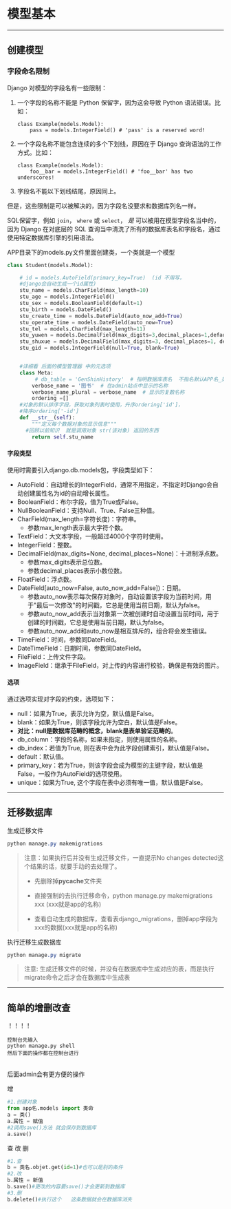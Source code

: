 # 模型基本

---

## 创建模型

### 字段命名限制

Django 对模型的字段名有一些限制：

1. 一个字段的名称不能是 Python 保留字，因为这会导致 Python 语法错误。比如：

   ```
   class Example(models.Model):
       pass = models.IntegerField() # 'pass' is a reserved word!
   ```

2. 一个字段名称不能包含连续的多个下划线，原因在于 Django 查询语法的工作方式。比如：

   ```
   class Example(models.Model):
       foo__bar = models.IntegerField() # 'foo__bar' has two underscores!
   ```

3. 字段名不能以下划线结尾，原因同上。

但是，这些限制是可以被解决的，因为字段名没要求和数据库列名一样。

SQL保留字，例如 `join`， `where` 或 `select`， *是* 可以被用在模型字段名当中的，因为 Django 在对底层的 SQL 查询当中清洗了所有的数据库表名和字段名，通过使用特定数据库引擎的引用语法。

APP目录下的models.py文件里面创建类，一个类就是一个模型

```py
class Student(models.Model):

    # id = models.AutoField(primary_key=True)  (id 不用写，
    #django会自动生成一个id属性)
    stu_name = models.CharField(max_length=10)
    stu_age = models.IntegerField()
    stu_sex = models.BooleanField(default=1)
    stu_birth = models.DateField()
    stu_create_time = models.DateField(auto_now_add=True)
    stu_operate_time = models.DateField(auto_now=True)
    stu_tel = models.CharField(max_length=11)
    stu_yuwen = models.DecimalField(max_digits=3,decimal_places=1,default=0)
    stu_shuxue = models.DecimalField(max_digits=3, decimal_places=1, default=0)
    stu_gid = models.IntegerField(null=True, blank=True)


	#详细看 后面的模型管理器 中的元选项
    class Meta:
         # db_table = 'GenShinHistory'  # 指明数据库表名  不指名默认APP名_类名
        verbose_name = '图书'  # 在admin站点中显示的名称
        verbose_name_plural = verbose_name  # 显示的复数名称
        ordering =[]
    #对象的默认排序字段，获取对象列表时使用，升序ordering['id']，
    #降序ordering['-id']
    def __str__(self):
        """定义每个数据对象的显示信息"""
      #回顾以前知识  就是调用对象 str(该对象) 返回的东西
        return self.stu_name
```

#### 字段类型

使用时需要引入django.db.models包，字段类型如下：

- AutoField：自动增长的IntegerField，通常不用指定，不指定时Django会自动创建属性名为id的自动增长属性。
- BooleanField：布尔字段，值为True或False。
- NullBooleanField：支持Null、True、False三种值。
- CharField(max_length=字符长度)：字符串。
  - 参数max_length表示最大字符个数。
- TextField：大文本字段，一般超过4000个字符时使用。
- IntegerField：整数。
- DecimalField(max_digits=None, decimal_places=None)：十进制浮点数。
  - 参数max_digits表示总位数。
  - 参数decimal_places表示小数位数。
- FloatField：浮点数。
- DateField[auto_now=False, auto_now_add=False])：日期。
  - 参数auto_now表示每次保存对象时，自动设置该字段为当前时间，用于"最后一次修改"的时间戳，它总是使用当前日期，默认为false。
  - 参数auto_now_add表示当对象第一次被创建时自动设置当前时间，用于创建的时间戳，它总是使用当前日期，默认为false。
  - 参数auto_now_add和auto_now是相互排斥的，组合将会发生错误。
- TimeField：时间，参数同DateField。
- DateTimeField：日期时间，参数同DateField。
- FileField：上传文件字段。
- ImageField：继承于FileField，对上传的内容进行校验，确保是有效的图片。

#### 选项

通过选项实现对字段的约束，选项如下：

- null：如果为True，表示允许为空，默认值是False。
- blank：如果为True，则该字段允许为空白，默认值是False。
- **对比：null是数据库范畴的概念，blank是表单验证范畴的**。
- db_column：字段的名称，如果未指定，则使用属性的名称。
- db_index：若值为True, 则在表中会为此字段创建索引，默认值是False。
- default：默认值。
- primary_key：若为True，则该字段会成为模型的主键字段，默认值是False，一般作为AutoField的选项使用。
- unique：如果为True, 这个字段在表中必须有唯一值，默认值是False。

---

## 迁移数据库

生成迁移文件

```css
python manage.py makemigrations
```

> 注意：如果执行后并没有生成迁移文件，一直提示No changes detected这个结果的话，就要手动的去处理了。
> 
> - 先删除掉**pycache**文件夹 
> 
> - 直接强制的去执行迁移命令，python manage.py makemigrations xxx (xxx就是app的名称)
> 
> - 查看自动生成的数据库，查看表django_migrations，删掉app字段为xxx的数据(xxx就是app的名称)

执行迁移生成数据库

```css
python manage.py migrate
```

> 注意: 生成迁移文件的时候，并没有在数据库中生成对应的表，而是执行migrate命令之后才会在数据库中生成表

---

## 简单的增删改查

！！！！

    控制台先输入
    python manage.py shell
    然后下面的操作都在控制台进行


​    
​    后面admin会有更方便的操作

增

```py
#1.创建对象
from app名.models import 类命
a = 类()
a.属性 = 赋值
#2调用save()方法 就会保存到数据库
a.save()
```

查   改   删

```py
#1.查
b = 类名.objet.get(id=1)#也可以是别的条件
#2.改
b.属性 = 新值
b.save()#更改的内容要save()才会更新到数据库
#3.删
b.delete()#执行这个   这条数据就会在数据库消失
```
